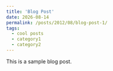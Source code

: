 ```yaml
---
title: 'Blog Post'
date: 2026-08-14
permalink: /posts/2012/08/blog-post-1/
tags:
  - cool posts
  - category1
  - category2
---
```


This is a sample blog post.

<!-- 

Headings are cool
======

You can have many headings
======

Aren't headings cool?
------

-->
